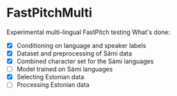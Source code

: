 # FastPitchMulti
Experimental multi-lingual FastPitch
testing
What's done:
- [x] Conditioning on language and speaker labels
- [x] Dataset and preprocessing of Sámi data
- [x] Combined character set for the Sámi languages
- [ ] Model trained on Sámi languages
- [x] Selecting Estonian data
- [ ] Processing Estonian data
